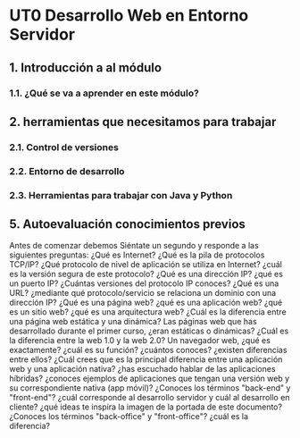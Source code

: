 # UT0 Desarrollo Web en Entorno Servidor
## 1. Introducción a al módulo
### 1.1. ¿Qué se va a aprender en este módulo?
## 2. herramientas que necesitamos para trabajar
### 2.1. Control de versiones
### 2.2. Entorno de desarrollo
### 2.3. Herramientas para trabajar con Java y Python
## 5. Autoevaluación conocimientos previos
Antes de comenzar debemos  Siéntate un segundo y responde a las siguientes preguntas:
¿Qué es Internet?
¿Qué es la pila de protocolos TCP/IP?
¿Qué protocolo de nivel de aplicación se utiliza en Internet? ¿cuál es la versión segura de este protocolo?
¿Qué es una dirección IP? ¿qué es un puerto IP?
¿Cuántas versiones del protocolo IP conoces?
¿Qué es una URL? ¿mediante qué protocolo/servicio se relaciona un dominio con una dirección IP?
¿Qué es una página web? ¿qué es una aplicación web? ¿qué es un sitio web? ¿qué es una arquitectura web?
¿Cuál es la diferencia entre una página web estática y una dinámica? Las páginas web que has desarrollado durante el primer curso, ¿eran estáticas o dinámicas?
¿Cuál es la diferencia entre la web 1.0 y la web 2.0?
Un navegador web, ¿qué es exactamente? ¿cuál es su función? ¿cuántos conoces? ¿existen diferencias entre ellos?
¿Cuál crees que es la principal diferencia entre una aplicación web y una aplicación nativa? ¿has escuchado hablar de las aplicaciones híbridas? ¿conoces ejemplos de aplicaciones que tengan una versión web y su correspondiente nativa (app móvil)?
¿Conoces los términos "back-end" y "front-end"? ¿cuál corresponde al desarrollo servidor y cuál al desarrollo en cliente? ¿qué ideas te inspira la imagen de la portada de este documento?
¿Conoces los términos "back-office" y "front-office"? ¿cuál es la diferencia?